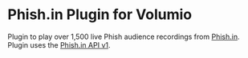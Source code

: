 # Phish.in Plugin for Volumio

Plugin to play over 1,500 live Phish audience recordings from [Phish.in](http://phish.in).  Plugin uses the [Phish.in API v1](http://phish.in/api-docs).
